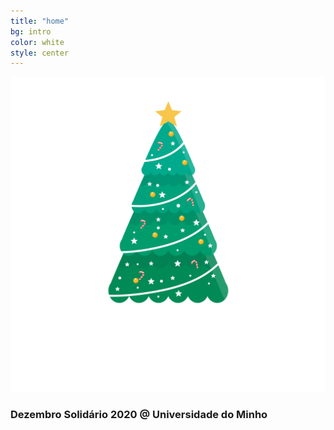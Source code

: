 ```yaml
---
title: "home"
bg: intro
color: white
style: center
---
```


<img src="img/logo.png" width="600" />

### Dezembro Solidário 2020 @ Universidade do Minho
